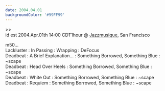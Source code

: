 ```yaml
---
date: 2004.04.01
backgroundColor: '#99FF99'
---
```


\>>  
id est 2004.Apr.01th 14:00 CDT1hour @ [Jazzmusique](http://www.netmusique.com/), San Francisco  

m50...  
Lackluster : In Passing : Wrapping : DeFocus  
Deadbeat : A Brief Explanation... : Something Borrowed, Something Blue : ~scape  
Deadbeat : Head Over Heels : Something Borrowed, Something Blue : ~scape  
Deadbeat : White Out : Something Borrowed, Something Blue : ~scape  
Deadbeat : Requiem : Something Borrowed, Something Blue : ~scape